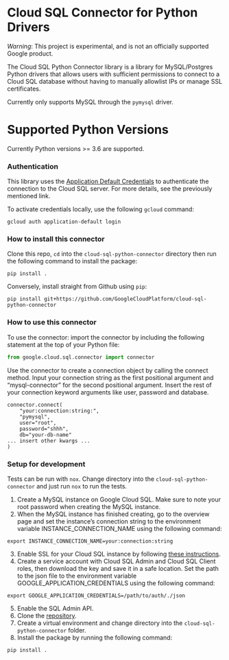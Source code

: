# Cloud SQL Connector for Python Drivers
*Warning*: This project is experimental, and is not an officially supported Google product.

The Cloud SQL Python Connector library is a library for MySQL/Postgres Python
drivers that allows users with sufficient permissions to connect  to a Cloud SQL
database without having to manually allowlist IPs or manage SSL certificates.

Currently only supports MySQL through the `pymysql` driver.

# Supported Python Versions
Currently Python versions >= 3.6 are supported.

### Authentication

This library uses the [Application Default Credentials](https://cloud.google.com/docs/authentication/production) to authenticate the
connection to the Cloud SQL server. For more details, see the previously
mentioned link.

To activate credentials locally, use the following `gcloud` command:

```
gcloud auth application-default login
```

### How to install this connector

Clone this repo, `cd` into the `cloud-sql-python-connector` directory then run the following command to install the package:
```
pip install .
```
Conversely, install straight from Github using `pip`:
```
pip install git+https://github.com/GoogleCloudPlatform/cloud-sql-python-connector
```

### How to use this connector

To use the connector: import the connector by including the following statement at the top of your Python file:
```Python
from google.cloud.sql.connector import connector
```

Use the connector to create a connection object by calling the connect method. Input your connection string as the first positional argument and “mysql-connector” for the second positional argument. Insert the rest of your connection keyword arguments like user, password and database.

```
connector.connect(
    "your:connection:string:", 
    "pymysql",
    user="root",
    password="shhh",
    db="your-db-name"
... insert other kwargs ...
)
```


### Setup for development

Tests can be run with `nox`. Change directory into the `cloud-sql-python-connector` and just run `nox` to run the tests.

1. Create a MySQL instance on Google Cloud SQL. Make sure to note your root password when creating the MySQL instance. 
2. When the MySQL instance has finished creating, go to the overview page and set the instance’s connection string to the environment variable INSTANCE_CONNECTION_NAME using the following command:
```
export INSTANCE_CONNECTION_NAME=your:connection:string
```
3. Enable SSL for your Cloud SQL instance by following [these instructions](https://cloud.google.com/sql/docs/mysql/configure-ssl-instance).
4. Create a service account with Cloud SQL Admin and Cloud SQL Client roles, then download the key and save it in a safe location. Set the path to the json file to the environment variable GOOGLE_APPLICATION_CREDENTIALS using the following command:
```
export GOOGLE_APPLICATION_CREDENTIALS=/path/to/auth/./json
```
5. Enable the SQL Admin API.
6. Clone the [repository](https://github.com/GoogleCloudPlatform/cloud-sql-python-connector).
7. Create a virtual environment and change directory into the `cloud-sql-python-connector` folder.
8. Install the package by running the following command:
```
pip install .
```
